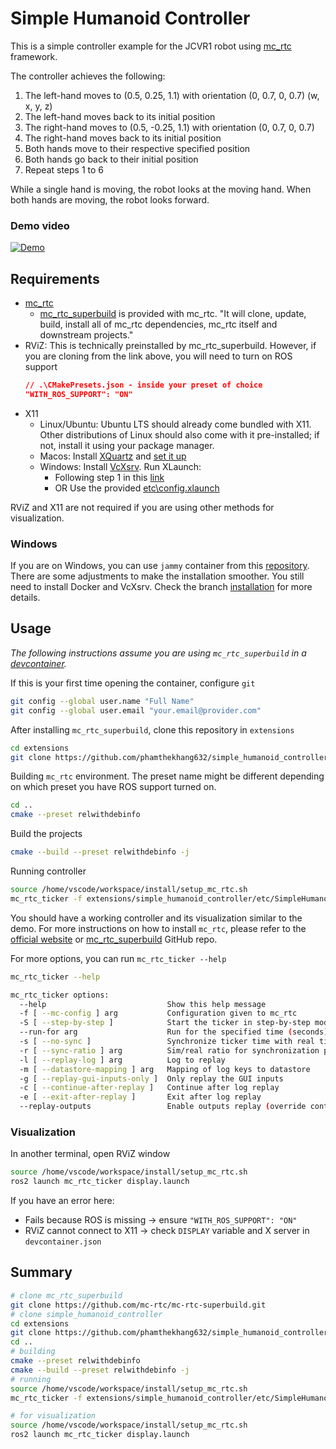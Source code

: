 Simple Humanoid Controller
==

This is a simple controller example for the JCVR1 robot using [mc_rtc](https://github.com/jrl-umi3218/mc_rtc.git) framework. 

The controller achieves the following:

1. The left-hand moves to (0.5, 0.25, 1.1) with orientation (0, 0.7, 0, 0.7) (w, x, y, z)
2. The left-hand moves back to its initial position
3. The right-hand moves to (0.5, -0.25, 1.1) with orientation (0, 0.7, 0, 0.7)
4. The right-hand moves back to its initial position
5. Both hands move to their respective specified position
6. Both hands go back to their initial position
7. Repeat steps 1 to 6

While a single hand is moving, the robot looks at the moving hand. When both hands are moving, the robot looks forward.

### Demo video

[![Demo](media/demo.gif)](media/demo.mp4)

Requirements
--
- [mc_rtc](https://github.com/jrl-umi3218/mc_rtc.git)
  - [mc_rtc_superbuild](https://github.com/mc-rtc/mc-rtc-superbuild.git) is provided with mc_rtc. "It will clone, update, build, install all of mc_rtc dependencies, mc_rtc itself and downstream projects."
- RViZ: This is technically preinstalled by mc_rtc_superbuild. However, if you are cloning from the link above, you will need to turn on ROS support
    ```json
    // .\CMakePresets.json - inside your preset of choice
    "WITH_ROS_SUPPORT": "ON"
    ```
- X11
  - Linux/Ubuntu: Ubuntu LTS should already come bundled with X11. Other distributions of Linux should also come with it pre-installed; if not, install it using your package manager.
  - Macos: Install [XQuartz](https://www.xquartz.org/) and [set it up](https://gist.github.com/cschiewek/246a244ba23da8b9f0e7b11a68bf3285)
  - Windows: Install [VcXsrv](https://sourceforge.net/projects/vcxsrv/). Run XLaunch:
    - Following step 1 in this [link](https://medium.com/@potatowagon/how-to-use-gui-apps-in-linux-docker-container-from-windows-host-485d3e1c64a3)
    - OR Use the provided [etc\config.xlaunch](etc\config.xlaunch)

RViZ and X11 are not required if you are using other methods for visualization. 

### Windows

If you are on Windows, you can use `jammy` container from this [repository](https://github.com/phamthekhang632/mc-rtc-superbuild). There are some adjustments to make the installation smoother. You still need to install Docker and VcXsrv. Check the branch [installation](https://github.com/phamthekhang632/mc-rtc-superbuild/tree/installation) for more details.

Usage
--

*The following instructions assume you are using `mc_rtc_superbuild` in a [devcontainer](https://github.com/mc-rtc/mc-rtc-superbuild/blob/main/doc/devcontainer.md).*

If this is your first time opening the container, configure `git`

```bash
git config --global user.name "Full Name"
git config --global user.email "your.email@provider.com"
```

After installing `mc_rtc_superbuild`, clone this repository in `extensions`
```bash
cd extensions
git clone https://github.com/phamthekhang632/simple_humanoid_controller.git
```

Building `mc_rtc` environment. The preset name might be different depending on which preset you have ROS support turned on.

```bash
cd ..
cmake --preset relwithdebinfo
```

Build the projects

```bash
cmake --build --preset relwithdebinfo -j
```

Running controller

```bash
source /home/vscode/workspace/install/setup_mc_rtc.sh
mc_rtc_ticker -f extensions/simple_humanoid_controller/etc/SimpleHumanoidController.in.yaml
```

You should have a working controller and its visualization similar to the demo.
For more instructions on how to install `mc_rtc`, please refer to the [official website](https://jrl.cnrs.fr/mc_rtc/tutorials/introduction/installation-guide.html) or [mc_rtc_superbuild](https://github.com/mc-rtc/mc-rtc-superbuild.git) GitHub repo.

For more options, you can run `mc_rtc_ticker --help`

```bash
mc_rtc_ticker --help                                                                        

mc_rtc_ticker options:
  --help                           Show this help message
  -f [ --mc-config ] arg           Configuration given to mc_rtc
  -S [ --step-by-step ]            Start the ticker in step-by-step mode
  --run-for arg                    Run for the specified time (seconds)
  -s [ --no-sync ]                 Synchronize ticker time with real time
  -r [ --sync-ratio ] arg          Sim/real ratio for synchronization purpose
  -l [ --replay-log ] arg          Log to replay
  -m [ --datastore-mapping ] arg   Mapping of log keys to datastore
  -g [ --replay-gui-inputs-only ]  Only replay the GUI inputs
  -c [ --continue-after-replay ]   Continue after log replay
  -e [ --exit-after-replay ]       Exit after log replay
  --replay-outputs                 Enable outputs replay (override controller)
```

### Visualization

In another terminal, open RViZ window

```bash
source /home/vscode/workspace/install/setup_mc_rtc.sh
ros2 launch mc_rtc_ticker display.launch
```

If you have an error here:
- Fails because ROS is missing → ensure `"WITH_ROS_SUPPORT": "ON"`
- RViZ cannot connect to X11 → check `DISPLAY` variable and X server in `devcontainer.json`

Summary
--

```bash
# clone mc_rtc_superbuild
git clone https://github.com/mc-rtc/mc-rtc-superbuild.git
# clone simple_humanoid_controller
cd extensions
git clone https://github.com/phamthekhang632/simple_humanoid_controller.git
cd ..
# building
cmake --preset relwithdebinfo
cmake --build --preset relwithdebinfo -j
# running
source /home/vscode/workspace/install/setup_mc_rtc.sh
mc_rtc_ticker -f extensions/simple_humanoid_controller/etc/SimpleHumanoidController.in.yaml
```

```bash
# for visualization
source /home/vscode/workspace/install/setup_mc_rtc.sh
ros2 launch mc_rtc_ticker display.launch
```